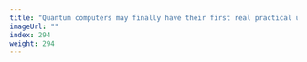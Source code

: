 ```yaml
---
title: "Quantum computers may finally have their first real practical use"
imageUrl: ""
index: 294
weight: 294
---
```

